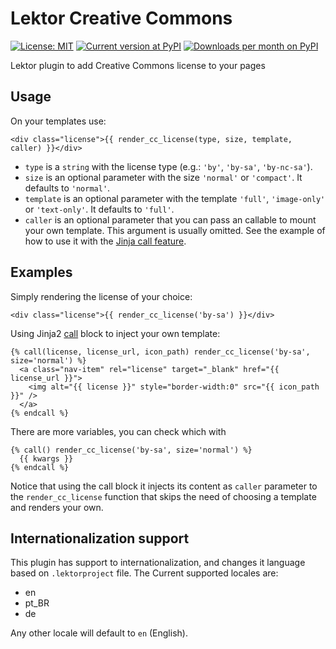 # Lektor Creative Commons

[![License: MIT](https://img.shields.io/pypi/l/lektor-creative-commons.svg)](https://github.com/humrochagf/lektor-creative-commons/blob/master/LICENSE)
[![Current version at PyPI](https://img.shields.io/pypi/v/lektor-creative-commons.svg)](https://pypi.python.org/pypi/lektor-creative-commons)
[![Downloads per month on PyPI](https://img.shields.io/pypi/dm/lektor-creative-commons.svg)](https://pypi.python.org/pypi/lektor-creative-commons)

Lektor plugin to add Creative Commons license to your pages


## Usage

On your templates use:

```
<div class="license">{{ render_cc_license(type, size, template, caller) }}</div>
```

- `type` is a `string` with the license type (e.g.: `'by'`, `'by-sa'`, `'by-nc-sa'`).
- `size` is an optional parameter with the size `'normal'` or `'compact'`. It defaults to `'normal'`.
- `template` is an optional parameter with the template `'full'`, `'image-only'` or `'text-only'`. It defaults to `'full'`.
- `caller` is an optional parameter that you can pass an callable to mount your own template. This argument is usually omitted. See the example of how to use it with the [Jinja call feature](http://jinja.pocoo.org/docs/2.10/templates/#call).

## Examples

Simply rendering the license of your choice:

```
<div class="license">{{ render_cc_license('by-sa') }}</div>
```

Using Jinja2 [call](http://jinja.pocoo.org/docs/2.10/templates/#call) block to inject your own template:

```
{% call(license, license_url, icon_path) render_cc_license('by-sa', size='normal') %}
  <a class="nav-item" rel="license" target="_blank" href="{{ license_url }}">
    <img alt="{{ license }}" style="border-width:0" src="{{ icon_path }}" />
  </a>
{% endcall %} 
```

There are more variables, you can check which with

```
{% call() render_cc_license('by-sa', size='normal') %}
  {{ kwargs }}
{% endcall %} 
```

Notice that using the call block it injects its content as `caller` parameter to the `render_cc_license` function that skips the need of choosing a template and renders your own.

## Internationalization support

This plugin has support to internationalization, and changes it language based on `.lektorproject` file.
The Current supported locales are:

- en
- pt_BR
- de

Any other locale will default to `en` (English).
